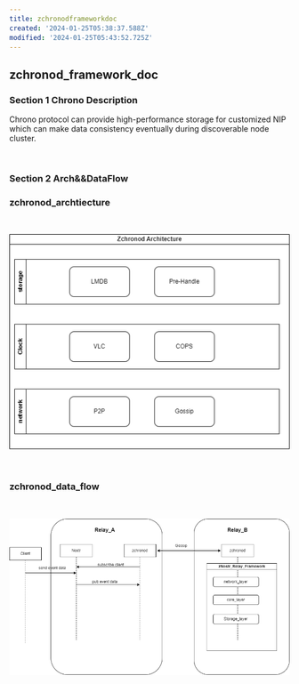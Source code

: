 ```yaml
---
title: zchronodframeworkdoc
created: '2024-01-25T05:38:37.588Z'
modified: '2024-01-25T05:43:52.725Z'
---
```



## zchronod_framework_doc 


### **Section 1 Chrono Description**

Chrono protocol can provide high-performance storage for customized NIP which can make data consistency eventually during discoverable node cluster.
 
<br>

### Section 2 Arch&&DataFlow

### zchronod_archtiecture

<br>

![](image/zchronod_archi.png)

<br>



### zchronod_data_flow

<br>

![](image/zchronod_flow_data.png)






